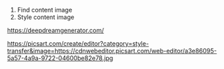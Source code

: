 1. Find content image
2. Style content image


https://deepdreamgenerator.com/

https://picsart.com/create/editor?category=style-transfer&image=https://cdnwebeditor.picsart.com/web-editor/a3e86095-5a57-4a9a-9722-04600be82e78.jpg